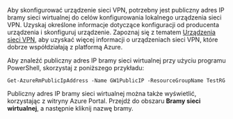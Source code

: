 
Aby skonfigurować urządzenie sieci VPN, potrzebny jest publiczny adres IP bramy sieci wirtualnej do celów konfigurowania lokalnego urządzenia sieci VPN. Uzyskaj określone informacje dotyczące konfiguracji od producenta urządzenia i skonfiguruj urządzenie. Zapoznaj się z tematem [Urządzenia sieci VPN](../articles/vpn-gateway/vpn-gateway-about-vpn-devices.md), aby uzyskać więcej informacji o urządzeniach sieci VPN, które dobrze współdziałają z platformą Azure.

Aby znaleźć publiczny adres IP bramy sieci wirtualnej przy użyciu programu PowerShell, skorzystaj z poniższego przykładu:

    Get-AzureRmPublicIpAddress -Name GW1PublicIP -ResourceGroupName TestRG

Publiczny adres IP bramy sieci wirtualnej można także wyświetlić, korzystając z witryny Azure Portal. Przejdź do obszaru **Bramy sieci wirtualnej**, a następnie kliknij nazwę bramy.

<!--HONumber=Sep16_HO3-->


